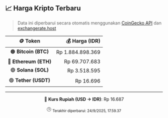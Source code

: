 

<!-- HARGA_KRIPTO -->
## 📈 Harga Kripto Terbaru

> Data ini diperbarui secara otomatis menggunakan [CoinGecko API](https://www.coingecko.com/) dan [exchangerate.host](https://exchangerate.host/)

<div align="center">

| 🪙 Token | 💰 Harga (IDR) |
|:------:|---------------:|
| 🟠 **Bitcoin (BTC)**   | Rp 1.884.898.369 |
| 🔵 **Ethereum (ETH)**  | Rp 69.707.683 |
| 🟣 **Solana (SOL)**    | Rp 3.518.595 |
| 🟢 **Tether (USDT)**   | Rp 16.696 |

---

💱 **Kurs Rupiah (USD → IDR)**: Rp 16.687

🕒 <sub>Terakhir diperbarui: 24/9/2025, 17.59.37</sub>

</div>
<!-- /HARGA_KRIPTO -->